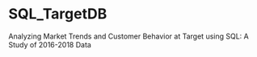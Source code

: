 # SQL_TargetDB
Analyzing Market Trends and Customer Behavior at Target using SQL: A Study of 2016-2018 Data
